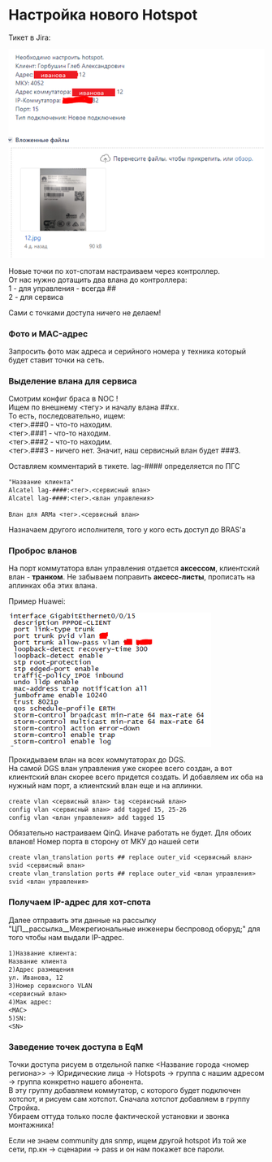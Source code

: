 # Настройка нового Hotspot

Тикет в Jira:

![](../../.gitbook/assets/image%20%2849%29.png)

Новые точки по хот-спотам настраиваем через контроллер.   
От нас нужно дотащить два влана до контроллера:   
1 - для управления - всегда \#\#  
2 - для сервиса 

Сами с точками доступа ничего не делаем!

### Фото и MAC-адрес

Запросить фото мак адреса и серийного номера у техника который будет ставит точки на сеть. 

### Выделение влана для сервиса

Смотрим конфиг браса в NOC !  
Ищем по внешнему &lt;тегу&gt; и началу влана \#\#хх.   
То есть, последовательно, ищем:   
&lt;тег&gt;.\#\#\#0 - что-то находим.   
&lt;тег&gt;.\#\#\#1 - что-то находим.   
&lt;тег&gt;.\#\#\#2 - что-то находим.   
&lt;тег&gt;.\#\#\#3 - ничего нет. Значит, наш сервисный влан будет \#\#\#3.

Оставляем комментарий в тикете. lag-\#\#\#\# определяется по ПГС

```text
"Название клиента"
Alcatel lag-####:<тег>.<сервисный влан>
Alcatel lag-####:<тег>.<влан управления>

Влан для ARMа <тег>.<сервисный влан>
```

Назначаем другого исполнителя, того у кого есть доступ до BRAS'а

### Проброс вланов

На порт коммутатора влан управления отдается **аксессом**, клиентский влан - **транком**. Не забываем поправить **аксесс-листы**, прописать на аплинках оба этих влана.

Пример Huawei:

![](../../.gitbook/assets/image%20%2826%29.png)

Прокидываем влан на всех коммутаторах до DGS.   
На самой DGS влан управления уже скорее всего создан, а вот клиентский влан скорее всего придется создать. И добавляем их оба на нужный нам порт, а клиентский влан еще и на аплинки.

```text
create vlan <сервисный влан> tag <сервисный влан>
config vlan <сервисный влан> add tagged 15, 25-26
config vlan <влан управления> add tagged 15
```

Обязательно настраиваем QinQ. Иначе работать не будет. Для обоих вланов! Номер порта в сторону от МКУ до нашей сети

```text
create vlan_translation ports ## replace outer_vid <сервисный влан> svid <сервисный влан>
create vlan_translation ports ## replace outer_vid <влан управления> svid <влан управления>
```

### Получаем IP-адрес для хот-спота

Далее отправить эти данные на рассылку "ЦП\__рассылка\__Межрегиональные инженеры беспровод оборуд;" для того чтобы нам выдали IP-адрес. 

```text
1)Название клиента:
Название клиента
2)Адрес размещения
ул. Иванова, 12
3)Номер сервисного VLAN
<сервисный влан>
4)Мак адрес:
<MAC>
5)SN: 
<SN>
```

### Заведение точек доступа в EqM

Точки доступа рисуем в отдельной папке &lt;Название города &lt;номер региона&gt;&gt; -&gt; Юридические лица -&gt; Hotspots -&gt; группа с нашим адресом -&gt; группа конкретно нашего абонента.   
В эту группу добавляем коммутатор, с которого будет подключен хотспот, и рисуем сам хотспот. Сначала хотспот добавляем в группу Стройка.   
Убираем оттуда только после фактической установки и звонка монтажника!

Если не знаем community для snmp, ищем другой hotspot Из той же сети, пр.кн -&gt; сценарии -&gt; pass и он нам покажет все пароли.

